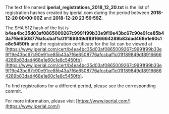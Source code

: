 The text file named **iperial_registrations_2018_12_20.txt** is the list of registration hashes created by iperial.com during the period between **2018-12-20 00:00:00Z** and **2018-12-20 23:59:59Z**.

The SHA 512 hash of the list is **b4ea4bc35d03af0865009267c9991f99b33e9f19e43bc67c90e91ce85b43a7f6e6508776afccbaf1c01f189849df89166664289b83dad468e1e60c1e8c5450fb** and the registration certificate for the list can be viewed at [https://www.iperial.com/cert/b4ea4bc35d03af0865009267c9991f99b33e9f19e43bc67c90e91ce85b43a7f6e6508776afccbaf1c01f189849df89166664289b83dad468e1e60c1e8c5450fb](https://www.iperial.com/cert/b4ea4bc35d03af0865009267c9991f99b33e9f19e43bc67c90e91ce85b43a7f6e6508776afccbaf1c01f189849df89166664289b83dad468e1e60c1e8c5450fb).

To find registrations for a different period, please see the corresponding commit.

For more information, please visit [https://www.iperial.com/](https://www.iperial.com/)
